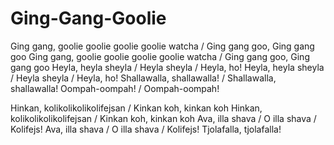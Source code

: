 # Ging-Gang-Goolie

Ging gang, goolie goolie goolie goolie watcha / Ging gang goo, Ging gang goo
Ging gang, goolie goolie goolie goolie watcha / Ging gang goo, Ging gang goo
Heyla, heyla sheyla / Heyla sheyla / Heyla, ho!
Heyla, heyla sheyla / Heyla sheyla / Heyla, ho!
Shallawalla, shallawalla! / Shallawalla, shallawalla!
Oompah-oompah! / Oompah-oompah!

Hinkan, kolikolikolikolifejsan / Kinkan koh, kinkan koh
Hinkan, kolikolikolikolifejsan / Kinkan koh, kinkan koh
Ava, illa shava / O illa shava / Kolifejs!
Ava, illa shava / O illa shava / Kolifejs!
Tjolafalla, tjolafalla!
